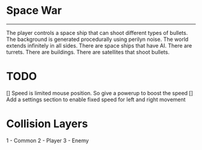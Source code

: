 # Space War
---
The player controls a space ship that can shoot different types of bullets.
The background is generated procedurally using perilyn noise.
The world extends infinitely in all sides.
There are space ships that have AI.
There are turrets.
There are buildings. 
There are satellites that shoot bullets.

# TODO
[] Speed is limited mouse position. So give a powerup to boost the speed
[] Add a settings section to enable fixed speed for left and right movement

# Collision Layers

1 - Common
2 - Player
3 - Enemy